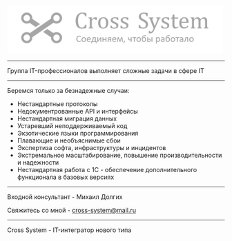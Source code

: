 <p align="left">
  <img src="images/logo.png" width="500" title="Сложные задачи в сфере IT">
</p>

<hr>

Группа IT-профессионалов выполняет сложные задачи в сфере IT

<hr>

Беремся только за безнадежные случаи:
- Нестандартные протоколы
- Недокументрованные API и интерфейсы
- Нестандартная миграция данных
- Устаревший неподдерживаемый код
- Экзотические языки программирования
- Плавающие и необъяснимые сбои
- Экспертиза софта, инфраструктуры и инцидентов
- Экстремальное масштабирование, повышение производительности и надежности
- Нестандартная работа с 1С - обеспечение дополнительного функционала в базовых версиях

<hr>

Входной консультант - Михаил Долгих

Свяжитесь со мной - <a href="mailto:cross-system@mail.ru">cross-system@mail.ru</a>

<hr>

Сross System - IT-интегратор нового типа
 
